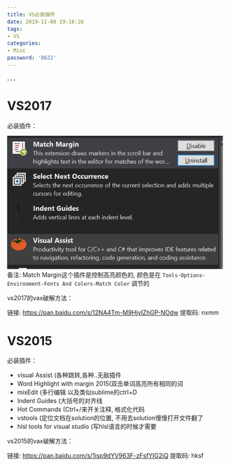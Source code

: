 ```yaml
---
title: VS必装插件
date: 2019-12-08 19:18:26
tags:
- VS
categories:
- Misc
password: '0622'
---
```




**. . .**<!-- more -->

# VS2017

必装插件：

![](/img/vs_install_exts_vax/vs2017_exts.png)
备注: Match Margin这个插件是控制高亮颜色的, 颜色是在 `Tools-Options-Environment-Fonts And Colors-Match Color` 调节的

vs2017的vax破解方法：

链接: https://pan.baidu.com/s/12NA4Tm-M9HjvIZhGP-NOdw 提取码: nxmm 

# VS2015

必装插件：

- visual Assist (各种跳转,各种..无敌插件
- Word Highlight with margin 2015(双击单词高亮所有相同的词
- mixEdit (多行编辑 以及类似sublime的ctrl+D
- Indent Guides (大括号的对齐线
- Hot Commands (Ctrl+/来开关注释, 格式化代码
- vstools (定位文档在solution的位置, 不用去solution慢慢打开文件翻了
- hlsl tools for visual studio (写hlsl语言的时候才需要

vs2015的vax破解方法：

链接: https://pan.baidu.com/s/1isp9dYV963F-zFsfYIG2iQ 提取码: hksf 

